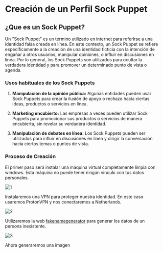 # Creación de un Perfil Sock Puppet
## ¿Que es un Sock Puppet?
Un "Sock Puppet" es un término utilizado en internet para referirse a una identidad falsa creada en línea. En este contexto, un Sock Puppet se refiere específicamente a la creación de una identidad ficticia con la intención de engañar a otros usuarios, manipular opiniones, o influir en discusiones en línea. Por lo general, los Sock Puppets son utilizados para ocultar la verdadera identidad y para promover un determinado punto de vista o agenda.

### Usos habituales de los Sock Puppets

1. **Manipulación de la opinión pública:** Algunas entidades pueden usar Sock Puppets para crear la ilusión de apoyo o rechazo hacia ciertas ideas, productos o servicios en línea.

2. **Marketing encubierto:** Las empresas a veces pueden utilizar Sock Puppets para promocionar sus productos o servicios de manera encubierta, sin revelar su verdadera identidad.

3. **Manipulación de debates en línea:** Los Sock Puppets pueden ser utilizados para influir en discusiones en línea y dirigir la conversación hacia ciertos temas o puntos de vista.

### Proceso de Creación

El primer paso será instalar una máquina virtual completamente limpia con windows. Esta máquina no puede tener ningún vinculo con tus datos personales. 

![1](https://github.com/PlacidoDiaz/SockPuppet/assets/86500067/7b8ddbfc-40df-464d-81bc-9da2f74a78b7)

Instalaremos una VPN para proteger nuestra identidad. En este caso usaremos ProtonVPN y nos conectaremos a Netherlands.

![2](https://github.com/PlacidoDiaz/SockPuppet/assets/86500067/fbbae4e2-f3f6-4142-8ed1-504d17386060)

Utilizaremos la web [fakenamegenerator](https://es.fakenamegenerator.com) para generar los datos de un persona inexistente.

![3](https://github.com/PlacidoDiaz/SockPuppet/assets/86500067/66a25d0d-f224-48e8-bbb5-3ccb10dab335)

Ahora generaremos una imagen
